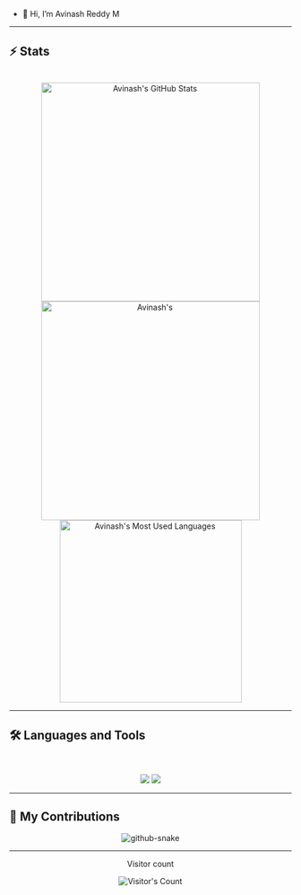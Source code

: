 - 👋 Hi, I’m Avinash Reddy M

<hr>

## ⚡️ Stats

<br>

<div align=center>
  <img width=390 src="https://github-readme-stats.vercel.app/api?username=Avinash00725&theme=transparent&count_private=true&show_icons=true&rank_icon=github&locale=en" alt="Avinash's GitHub Stats" />
  <img width=390 src="https://github-readme-streak-stats.herokuapp.com/?user=Avinash00725&theme=transparent&count_private=true&border_radius=10&locale=en" alt="Avinash's" />
  <img width=325 src="https://github-readme-stats.vercel.app/api/top-langs?username=Avinash00725&theme=transparent&layout=donut&hide=css&langs_count=8&border_radius=10&show_icons=true&locale=en" alt="Avinash's Most Used Languages" />
</div>

<hr>

## 🛠️ Languages and Tools

<br>

<p align="center">
  <img src="https://skillicons.dev/icons?i=java,nodejs,mongodb,postgres," />
  <img src="https://skillicons.dev/icons?i=html,css,js,git" />
</p>

<hr>

## 🐍 My Contributions

<div align="center">
  <picture>
    <source media="(prefers-color-scheme: dark)" srcset="https://raw.githubusercontent.com/{Avinash00725}/{Avinash00725}/output/github-contribution-grid-snake-dark.svg" />
    <source media="(prefers-color-scheme: light)" srcset="https://raw.githubusercontent.com/{Avinash00725}/{Avinash00725}/output/github-contribution-grid-snake.svg" />
    <img alt="github-snake" src="https://raw.githubusercontent.com/{Avinash00725}/{Avinash00725}/output/github-contribution-grid-snake.svg" />
  </picture>
</div>

<hr>

<div align="center"> 
  <p>Visitor count</p>
  <img src="https://profile-counter.glitch.me/{USERNAME}/count.svg" alt="Visitor's Count" />
</div>

